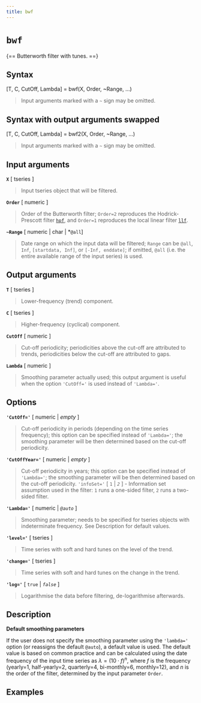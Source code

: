 ```yaml
---
title: bwf
---
```


# `bwf`

{== Butterworth filter with tunes. ==}


## Syntax 

[T, C, CutOff, Lambda] = bwf(X, Order, ~Range, ...)
> 
> Input arguments marked with a `~` sign may be omitted.
> 

## Syntax with output arguments swapped

[T, C, CutOff, Lambda] = bwf2(X, Order, ~Range, ...)
> 
> Input arguments marked with a `~` sign may be omitted.
> 

## Input arguments 

__`X`__ [ tseries ]
> 
> Input tseries object that will be filtered.
> 

__`Order`__ [ numeric ] 
> 
> Order of the Butterworth filter; `Order=2`
> reproduces the Hodrick-Prescott filter [`hpf`](tseries/hpf), and
> `Order=1` reproduces the local linear filter [`llf`](tseries/llf).
> 

__`~Range`__ [ numeric | char | *`@all`]
> 
> Date range on which the input
> data will be filtered; `Range` can be `@all`, `Inf`, `[startdata, Inf]`, 
> or `[-Inf, enddate]`; if omitted, `@all` (i.e. the entire available range
> of the input series) is used.
> 

## Output arguments 

__`T`__ [ tseries ] 
> 
> Lower-frequency (trend) component.
> 

__`C`__ [ tseries ]
> 
> Higher-frequency (cyclical) component.
> 

__`CutOff`__ [ numeric ]
> 
> Cut-off periodicity; periodicities above the
> cut-off are attributed to trends, periodicities below the cut-off are
> attributed to gaps.
> 

__`Lambda`__ [ numeric ] 
> 
> Smoothing parameter actually used; this output
> argument is useful when the option `'CutOff='` is used instead of
> `'Lambda='`.
> 

## Options 

__`'CutOff='`__ [ numeric | *empty* ] 
> 
> Cut-off periodicity in periods
> (depending on the time series frequency); this option can be specified
> instead of `'Lambda='`; the smoothing parameter will be then determined
> based on the cut-off periodicity.
> 

__`'CutOffYear='`__ [ numeric | *empty* ] 
> 
> Cut-off periodicity in years;
> this option can be specified instead of `'Lambda='`; the smoothing
> parameter will be then determined based on the cut-off periodicity.
> `'infoSet='` [ `1` | *`2`* ] - Information set assumption used in the
> filter: `1` runs a one-sided filter, `2` runs a two-sided filter.
> 

__`'Lambda='`__ [ numeric | *`@auto`* ]
> 
> Smoothing parameter;
> needs to be specified for tseries objects with indeterminate frequency.
> See Description for default values.
> 

__`'level='`__ [ tseries ] 
> 
> Time series with soft and hard tunes on the
> level of the trend.
> 

__`'change='`__ [ tseries ] 
> 
> Time series with soft and hard tunes on the
> change in the trend.
> 

__`'log='`__ [ `true` | *`false`* ] 
> 
> Logarithmise the data before
> filtering, de-logarithmise afterwards.
> 

## Description 

__Default smoothing parameters__

If the user does not specify the smoothing parameter using the
`'lambda='` option (or reassigns the default `@auto`), a default value is
used. The default value is based on common practice and can be calculated
using the date frequency of the input time series as $\lambda = (10 \cdot
f)^n$, where $f$ is the frequency (yearly=1, half-yearly=2, quarterly=4, 
bi-monthly=6, monthly=12), and $n$ is the order of the filter, determined
by the input parameter `Order`.

## Examples

```matlab
```

